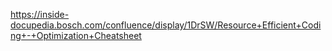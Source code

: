 https://inside-docupedia.bosch.com/confluence/display/1DrSW/Resource+Efficient+Coding+-+Optimization+Cheatsheet